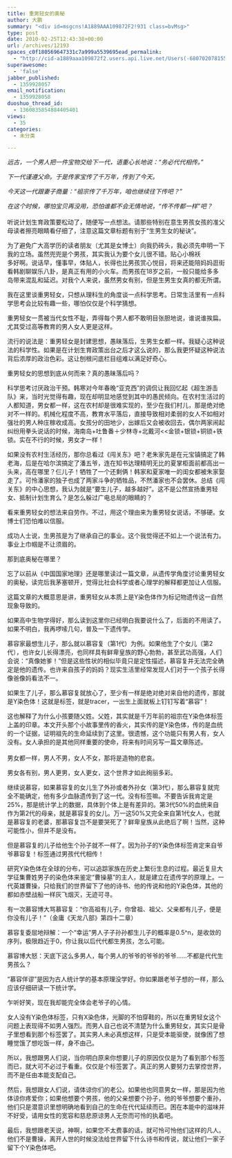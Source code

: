 ```yaml
---
title: 重男轻女的奥秘
author: 大鹏
summary: "<div id=msgcns!A1889AAA109872F2!931 class=bvMsg>"
type: post
date: 2010-02-25T12:43:38+00:00
url: /archives/12193
spaces_c0f180569647331c7a999a5539695ead_permalink:
  - "http://cid-a1889aaa109872f2.users.api.live.net/Users(-6807020781556960526)/Blogs('A1889AAA109872F2!102')/Entries('A1889AAA109872F2!931')?authkey=7T08dKQfQ0s%24"
superawesome:
  - 'false'
jabber_published:
  - 1359928057
email_notification:
  - 1359928058
duoshuo_thread_id:
  - 1360835854884405401
views:
  - 35
categories:
  - 未分类

---
```

<div id="msgcns!A1889AAA109872F2!931" class="bvMsg">
  <i>远古，一个男人把一件宝物交给下一代，语重心长地说：“务必代代相传。”</p> 
  
  <p>
    下一代谨遵父命。于是传家宝传了千万年，传到了今天。
  </p>
  
  <p>
    今天这一代跟妻子商量：“祖宗传了千万年，咱也继续往下传吧？”
  </p>
  
  <p>
    在这个时候，哪怕宝贝再没用，恐怕谁都不会无情地说，“传不传都一样”吧？<br /></i><br />听说计划生育政策要松动了，随便写一点想法。请那些特别在意生男孩女孩的准父母读者擦亮眼睛看仔细了，注意这篇文章标题有别于“生男生女的秘诀”。
  </p>
  
  <p>
    为了避免广大高学历的读者朋友（尤其是女博士）向我扔砖头，我必须先申明一下我的立场。虽然兜兜是个男孩，其实我认为要个女儿很不错。贴心小棉袄<br /> 多好啊。说话早，懂事早，体贴人，长得也比男孩赏心悦目，将来还能陪妈妈逛街看韩剧聊娱乐八卦，是真正有用的小火车。而男孩在18岁之前，一般只能给多多<br /> 岛带来混乱和延迟。对我个人来说，虽然男女有别，但是生男生女真的都无所谓。
  </p>
  
  <p>
    我在这里谈重男轻女，只想从理科生的角度谈一点科学思考。日常生活里有一点科学思考会比较有趣一些，哪怕仅仅是个科学猜想。
  </p>
  
  <p>
    重男轻女一贯被当代女性不耻，弄得每个男人都不敢明目张胆地说，谁说谁挨扁。尤其受过高等教育的男人女人更是这样。
  </p>
  
  <p>
    流行的说法是：重男轻女是封建思想，愚昧落后，生男生女都一样。我疑心这种说法的科学性。如果是在计划生育政策出台之后才这么说的，那么我更怀疑这种说法背后浓厚的政治色彩。这让刨根问底栏目组难以满足好奇心。
  </p>
  
  <p>
    重男轻女的思想到底从何而来？真的愚昧落后吗？
  </p>
  
  <p>
    科学思考讨厌政治干预。韩寒对今年春晚“亚克西”的调侃让我回忆起《超生游击队》来，当时光觉得有趣，现在却明显地感觉到其中的愚民倾向。在农村生活过的人都知道，男女都一样，这在农村却是很难实现的，至少在我们村儿，那是绝对绝对不一样的。机械化程度不高，教育水平落后，直接导致相对柔弱的女人不如相对强壮的男人种庄稼收成高。女孩分的田地少，出嫁后又会被收回去，偶尔两家闹起纠纷用拳头说话的时候，海南岛+吐鲁番＋少林寺+北戴河<<金锁+银锁+铜锁+铁锁。实在不行的时候，男女才一样！
  </p>
  
  <p>
    如果没有农村生活经历，那你总看过《闯关东》吧？老朱家先是在元宝镇搞定了韩老海，后是在哈尔滨搞定了潘五爷，连在知书达理精明无比的夏掌柜面前都高出一头来，高在哪里？仨儿子！牺牲了一个还剩俩！韩家和夏家唯一的闺女都被朱家娶走了。可怜潘家的独子也成了两家斗争的牺牲品，不然潘家也不会罢休。总结《闯关东》的中心思想，我认为就是“要生儿子，越多越好”。这不是公然宣扬重男轻女、抵制计划生育么？是怎么躲过广电总局的眼睛的？
  </p>
  
  <p>
    看来重男轻女的想法来自劳作。不过，用这个理由来为重男轻女说话，不够硬。女博士们恐怕难以信服。
  </p>
  
  <p>
    成功人士说，生男孩是为了继承自己的事业。这个我觉得还不如上一个说法有力。事业上巾帼是不让须眉的。
  </p>
  
  <p>
    那到底奥秘在哪里？
  </p>
  
  <p>
    忘了以前从《中国国家地理》还是哪里读过一篇文章，从遗传学角度讨论重男轻女的奥秘，读完后我茅塞顿开，觉得比社会科学或者心理学的解释都更加让人信服。
  </p>
  
  <p>
    这篇文章的大概意思是讲，重男轻女从本质上是Y染色体作为标记物遗传这一自然现象导致的。
  </p>
  
  <p>
    如果高中生物学得好，那么读到这里你已经明白我要说什么了，后面的不用读了。如果不明白，我再啰嗦几句，普及一下遗传学。
  </p>
  
  <p>
    慕容家最想生儿子，那么就以慕容复（第1代）为例。如果他生了个女儿（第2代），也许女儿长得漂亮，也同样具有鲜卑皇族的野心勃勃，甚至武功高强，人们会说：“真像她爹！”但是这些性状的相似毕竟只是定性描述，慕容复并无法完全确定是他的遗传。也许来自孩子的妈妈？现实生活里经常发现人们对于一个孩子长得像爸像妈看法不一。
  </p>
  
  <p>
    如果生了儿子，那么慕容复就放心了，至少有一样是绝对绝对来自他的遗传，那就是Y染色体！这就是标签，就是tracer，一出生上面就板上钉钉写着“慕容”！
  </p>
  
  <p>
    这也解释了为什么小孩要随父姓。父姓，其实就是千万年前的祖宗在Y染色体标签上盖的印章。本文开头那个小故事里传的香火，其实传的是Y染色体，传的是血统的一个证据，证明祖先的生命延续到了这里。很遗憾，这个功能只有男人有，女人没有。女人承担的是其他同样重要的使命，将来有时间另写一篇文章陈述。<br /><span></span><br />男女都一样，男人不男，女人不女，那将是造物的悲哀。
  </p>
  
  <p>
    男女各有别，男人更男，女人更女，这个世界才如此绚丽多彩。
  </p>
  
  <p>
    继续说慕容，如果慕容复的女儿生了外孙或者外孙女（第3代），那么慕容复就完全不能确定，他有多少血脉遗传到了这一代。没有标签嘛。不要告诉我肯定是25%，那是统计学上的数据，具体到个体上是有差异的。第3代50%的血统来自作为第2代的母亲，就是慕容复的女儿。万一这50%又完全来自第1代女人，也就是慕容复的老婆，那慕容复岂不是要哭死了？鲜卑皇族从此绝后了啊！当然，这种可能性小，但并不是没有。
  </p>
  
  <p>
    但是慕容复的儿子给他生个孙子就不一样了。因为孙子的Y染色体标签肯定来自爷爷慕容复！标签通过男孩代代相传！
  </p>
  
  <p>
    研究Y染色体在全球的分布，可以追踪家族在历史上繁衍生息的过程。最近复旦大学征集曹姓男子的染色体来鉴定“曹操墓”的主人，就是建立在遗传学的原理上。一代英雄曹操，只给我们的世界留下了他的诗书、他的传说和他的Y染色体，其他的都如赤壁战船一样灰飞烟灭，无迹可寻。
  </p>
  
  <p>
    有一次慕容博大骂慕容复：“<font>你高祖有儿子，你曾祖、祖父、父亲都有儿子，便是你没有儿子！</font>”（金庸《天龙八部》第四十二章）
  </p>
  
  <p>
    慕容复委屈地辩解：一个“幸运”男人子子孙孙都生儿子的概率是0.5^n，是收敛的序列，极限趋近于0，你让我以后代代都生男孩，怎么可能。
  </p>
  
  <p>
    慕容博大怒：天底下这么多男人，每个男人的爷爷的爷爷的爷爷……不都是代代生男孩么？
  </p>
  
  <p>
    “慕容佯谬”是因为古人统计学的基本原理没学好。你如果跟老爷子想的一样，那么应该仔细研读一下统计学。
  </p>
  
  <p>
    乍听好笑，现在我却能完全体会老爷子的心情。
  </p>
  
  <p>
    女人没有Y染色体标签，只有X染色体，光脚的不怕穿鞋的，所以在重男轻女这个问题上表现得不如男人强烈。而男人自己也说不清楚为什么重男轻女，其实只是骨子里想看到那个标签罢了。其实男人未必真想这样，只是受本能驱使，就像困了想睡觉饿了想吃饭一样，身不由己。
  </p>
  
  <p>
    所以，我想跟男人们说，当你明白原来你想要儿子的原因仅仅是为了看到那个标签而已，就大可不必过于看重。仅仅是个标签罢了。真正的男人要努力去掌控世界，而不是任由本能支配自己。
  </p>
  
  <p>
    然后，我想跟女人们说，请体谅你们的老公。如果他也同意男女一样，那是因为他体谅你疼爱你；如果他想要个男孩，他的父亲想要个孙子，他的爷爷想要个重孙，他们只是潜意识里想明确地看到自己的生命在代代延续而已。困在本能中的滋味并不好受，请用女性的宽容和慈悲原谅男人无奈而可怜的执着吧。
  </p>
  
  <p>
    最后，我想跟老天说，神啊，如果您不太费事的话，就可怜可怜他们这样的凡人。他们不是曹操，离开人世的时候没法给世界留下什么诗书和传说，就让他们一家子留下个Y染色体吧。
  </p>
  
  <p>
    <span><a href="http://pengzhaoblog.files.wordpress.com/2010/02/e7949fe794b7e7949fe5a5b3.jpg?w=206" target="_blank" rel="WLPP;url=http://pengzhaoblog.files.wordpress.com/2010/02/e7949fe794b7e7949fe5a5b3.jpg?w=206"><img src="http://pengzhaoblog.files.wordpress.com/2010/02/e7949fe794b7e7949fe5a5b3.jpg?w=206" alt="" /></a></span><span><a href="http://pengzhaoblog.files.wordpress.com/2010/02/y.jpg?w=300" target="_blank" rel="WLPP;url=http://pengzhaoblog.files.wordpress.com/2010/02/y.jpg?w=300"><img src="http://pengzhaoblog.files.wordpress.com/2010/02/y.jpg?w=300" alt="" /></a></span></div>
